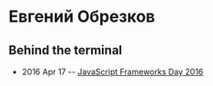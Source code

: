 # Евгений Обрезков

## Behind the terminal
- 2016 Apr 17 -- [JavaScript Frameworks Day 2016](https://frameworksdays.com/event/js-frameworks-day-2016/review/behind-the-terminal)    
